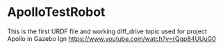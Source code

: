 # ApolloTestRobot
This is the first URDF file and working diff_drive topic used for project Apollo in Gazebo Ign
https://www.youtube.com/watch?v=rQgp84UUuG0
